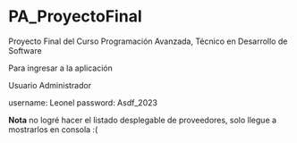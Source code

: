 # PA_ProyectoFinal
Proyecto Final del Curso Programación Avanzada, Técnico en Desarrollo de Software

Para ingresar a la aplicación 

Usuario Administrador

username: Leonel
password: Asdf_2023

**Nota** no logré hacer el listado desplegable de proveedores, solo llegue a mostrarlos en consola :(
